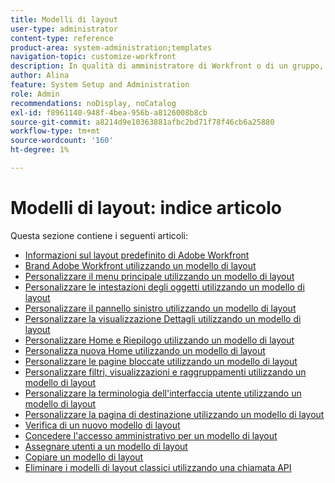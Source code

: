```yaml
---
title: Modelli di layout
user-type: administrator
content-type: reference
product-area: system-administration;templates
navigation-topic: customize-workfront
description: In qualità di amministratore di Workfront o di un gruppo, puoi creare e modificare modelli di layout per personalizzare gli elementi dell’interfaccia di Workfront per i tuoi utenti.
author: Alina
feature: System Setup and Administration
role: Admin
recommendations: noDisplay, noCatalog
exl-id: f8961140-948f-4bea-956b-a8126008b8cb
source-git-commit: a8214d9e10363881afbc2bd71f78f46cb6a25880
workflow-type: tm+mt
source-wordcount: '160'
ht-degree: 1%

---
```


# Modelli di layout: indice articolo

<!-- Audited: 2/2024 -->

Questa sezione contiene i seguenti articoli:

* [Informazioni sul layout predefinito di Adobe Workfront](../../../administration-and-setup/customize-workfront/use-layout-templates/about-the-default-wf-layout.md)
* [Brand Adobe Workfront utilizzando un modello di layout](../../../administration-and-setup/customize-workfront/use-layout-templates/brand-wf-using-a-layout-template.md)
* [Personalizzare il menu principale utilizzando un modello di layout](../../../administration-and-setup/customize-workfront/use-layout-templates/customize-main-menu.md)
* [Personalizzare le intestazioni degli oggetti utilizzando un modello di layout](../../customize-workfront/use-layout-templates/customize-object-headers.md)
* [Personalizzare il pannello sinistro utilizzando un modello di layout](../../../administration-and-setup/customize-workfront/use-layout-templates/customize-left-panel.md)
* [Personalizzare la visualizzazione Dettagli utilizzando un modello di layout](../../../administration-and-setup/customize-workfront/use-layout-templates/customize-details-view-layout-template.md)
* [Personalizzare Home e Riepilogo utilizzando un modello di layout](../../../administration-and-setup/customize-workfront/use-layout-templates/customize-home-summary-layout-template.md)
* [Personalizza nuova Home utilizzando un modello di layout](../../../administration-and-setup/customize-workfront/use-layout-templates/customize-new-home-layout-template.md)
* [Personalizzare le pagine bloccate utilizzando un modello di layout](../../../administration-and-setup/customize-workfront/use-layout-templates/customize-pinned-pages.md)
* [Personalizzare filtri, visualizzazioni e raggruppamenti utilizzando un modello di layout](../../../administration-and-setup/customize-workfront/use-layout-templates/customize-fvg-list-controls-layout-template.md)
* [Personalizzare la terminologia dell&#39;interfaccia utente utilizzando un modello di layout](../../../administration-and-setup/customize-workfront/use-layout-templates/customize-terminology.md)
* [Personalizzare la pagina di destinazione utilizzando un modello di layout](../../../administration-and-setup/customize-workfront/use-layout-templates/customize-landing-page.md)
* [Verifica di un nuovo modello di layout](../../../administration-and-setup/customize-workfront/use-layout-templates/test-a-layout-template.md)
* [Concedere l&#39;accesso amministrativo per un modello di layout](../../../administration-and-setup/customize-workfront/use-layout-templates/grant-admin-access-layout-template.md)
* [Assegnare utenti a un modello di layout](../../../administration-and-setup/customize-workfront/use-layout-templates/assign-users-to-layout-template.md)
* [Copiare un modello di layout](../../../administration-and-setup/customize-workfront/use-layout-templates/copy-a-layout-template.md)
* [Eliminare i modelli di layout classici utilizzando una chiamata API](../../../administration-and-setup/customize-workfront/use-layout-templates/delete-classic-layout-templates.md)
